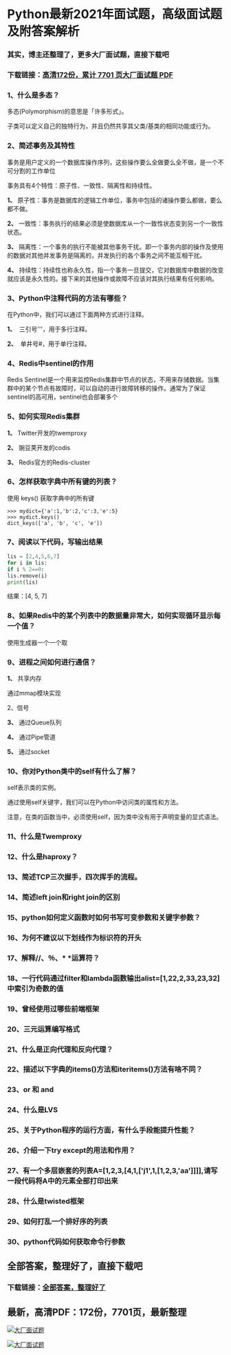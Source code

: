 # Python最新2021年面试题，高级面试题及附答案解析

### 其实，博主还整理了，更多大厂面试题，直接下载吧

### 下载链接：[高清172份，累计 7701 页大厂面试题  PDF](https://github.com/souyunku/DevBooks/blob/master/docs/index.md)



### 1、什么是多态？

多态(Polymorphism)的意思是「许多形式」。

子类可以定义自己的独特行为，并且仍然共享其父类/基类的相同功能或行为。


### 2、简述事务及其特性

事务是用户定义的一个数据库操作序列，这些操作要么全做要么全不做，是一个不可分割的工作单位

事务具有4个特性：原子性、一致性、隔离性和持续性。

**1、** 原子性：事务是数据库的逻辑工作单位，事务中包括的诸操作要么都做，要么都不做。

**2、** 一致性：事务执行的结果必须是使数据库从一个一致性状态变到另一个一致性状态。

**3、** 隔离性：一个事务的执行不能被其他事务干扰。即一个事务内部的操作及使用的数据对其他并发事务是隔离的，并发执行的各个事务之间不能互相干扰。

**4、** 持续性：持续性也称永久性，指一个事务一旦提交，它对数据库中数据的改变就应该是永久性的。接下来的其他操作或故障不应该对其执行结果有任何影响。


### 3、Python中注释代码的方法有哪些？

在Python中，我们可以通过下面两种方式进行注释。

**1、**  三引号'''，用于多行注释。

**2、**  单井号#，用于单行注释。


### 4、Redis中sentinel的作用

Redis Sentinel是一个用来监控Redis集群中节点的状态，不用来存储数据。当集群中的某个节点有故障时，可以自动的进行故障转移的操作。通常为了保证sentinel的高可用，sentinel也会部署多个


### 5、如何实现Redis集群

**1、** Twitter开发的twemproxy

**2、** 豌豆荚开发的codis

**3、** Redis官方的Redis-cluster


### 6、怎样获取字典中所有键的列表？

使用 keys() 获取字典中的所有键

```
>>> mydict={'a':1,'b':2,'c':3,'e':5}
>>> mydict.keys()
dict_keys(['a', 'b', 'c', 'e'])
```


### 7、阅读以下代码，写输出结果

```python
lis = [2,4,5,6,7]
for i in lis:
if i % 2==0:
lis.remove(i)
print(lis)
```

结果：[4, 5, 7]


### 8、如果Redis中的某个列表中的数据量非常大，如何实现循环显示每一个值？

使用生成器一个一个取


### 9、进程之间如何进行通信？

**1、** 共享内存

通过mmap模块实现

2、信号

**3、** 通过Queue队列

**4、** 通过Pipe管道

**5、** 通过socket


### 10、你对Python类中的self有什么了解？

self表示类的实例。

通过使用self关键字，我们可以在Python中访问类的属性和方法。

注意，在类的函数当中，必须使用self，因为类中没有用于声明变量的显式语法。


### 11、什么是Twemproxy
### 12、什么是haproxy？
### 13、简述TCP三次握手，四次挥手的流程。
### 14、简述left join和right join的区别
### 15、python如何定义函数时如何书写可变参数和关键字参数？
### 16、为何不建议以下划线作为标识符的开头
### 17、解释//、％、* *运算符？
### 18、一行代码通过filter和lambda函数输出alist=[1,22,2,33,23,32]中索引为奇数的值
### 19、曾经使用过哪些前端框架
### 20、三元运算编写格式
### 21、什么是正向代理和反向代理？
### 22、描述以下字典的items()方法和iteritems()方法有啥不同？
### 23、or 和 and
### 24、什么是LVS
### 25、关于Python程序的运行方面，有什么手段能提升性能？
### 26、介绍一下try except的用法和作用？
### 27、有一个多层嵌套的列表A=[1,2,3,[4,1,['j1',1,[1,2,3,'aa']]]],请写一段代码将A中的元素全部打印出来
### 28、什么是twisted框架
### 29、如何打乱一个排好序的列表
### 30、python代码如何获取命令行参数




## 全部答案，整理好了，直接下载吧

### 下载链接：[全部答案，整理好了](https://www.souyunku.com/wp-content/uploads/weixin/githup-weixin-2.png)




## 最新，高清PDF：172份，7701页，最新整理

[![大厂面试题](https://www.souyunku.com/wp-content/uploads/weixin/mst.png "架构师专栏")](https://www.souyunku.com/wp-content/uploads/weixin/githup-weixin.png "架构师专栏")

[![大厂面试题](https://www.souyunku.com/wp-content/uploads/weixin/githup-weixin.png "架构师专栏")](https://www.souyunku.com/wp-content/uploads/weixin/githup-weixin.png "架构师专栏")
